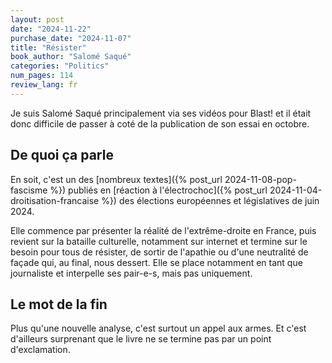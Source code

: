 ```yaml
---
layout: post
date: "2024-11-22"
purchase_date: "2024-11-07"
title: "Résister"
book_author: "Salomé Saqué"
categories: "Politics"
num_pages: 114
review_lang: fr
---
```


Je suis Salomé Saqué principalement via ses vidéos pour Blast! et il était donc difficile de passer à coté de la publication de son essai en octobre.

## De quoi ça parle

En soit, c'est un des [nombreux textes]({% post_url 2024-11-08-pop-fascisme %}) publiés en [réaction à l'électrochoc]({% post_url 2024-11-04-droitisation-francaise %}) des élections européennes et législatives de juin 2024.

Elle commence par présenter la réalité de l'extrême-droite en France, puis revient sur la bataille culturelle, notamment sur internet et termine sur le besoin pour tous de résister, de sortir de l'apathie ou d'une neutralité de façade qui, au final, nous dessert. Elle se place notamment en tant que journaliste et interpelle ses pair-e-s, mais pas uniquement.

## Le mot de la fin

Plus qu'une nouvelle analyse, c'est surtout un appel aux armes. Et c'est d'ailleurs surprenant que le livre ne se termine pas par un point d'exclamation.